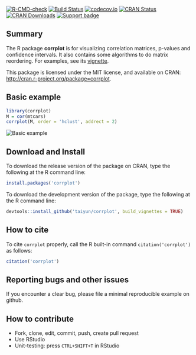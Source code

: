 [![R-CMD-check](https://github.com/taiyun/corrplot/workflows/R-CMD-check/badge.svg)](https://github.com/taiyun/corrplot/actions)
[![Build Status](https://travis-ci.org/taiyun/corrplot.svg?branch=master)](https://travis-ci.org/taiyun/corrplot)
[![codecov.io](https://codecov.io/github/taiyun/corrplot/coverage.svg?branch=master)](https://codecov.io/github/taiyun/corrplot?branch=master)
[![CRAN Status](http://www.r-pkg.org/badges/version/corrplot)](http://cran.r-project.org/package=corrplot)
[![CRAN Downloads](http://cranlogs.r-pkg.org/badges/corrplot)](http://www.r-pkg.org/pkg/corrplot)
[![Support badge](https://img.shields.io/badge/stackoverflow-corrplot-yellowgreen.svg)](http://stackoverflow.com/questions/tagged/r-corrplot)

## Summary
The R package **corrplot** is for visualizing correlation matrices, p-values and
confidence intervals. It also contains some algorithms to do matrix
reordering. For examples, see its
[vignette](http://cloud.r-project.org/web/packages/corrplot/vignettes/corrplot-intro.html).

This package is licensed under the MIT license, and available on CRAN:
<http://cran.r-project.org/package=corrplot>.



## Basic example
```r
library(corrplot)
M = cor(mtcars)
corrplot(M, order = 'hclust', addrect = 2)
```
![Basic example](https://raw.githubusercontent.com/taiyun/corrplot/master/vignettes/webimg/rectangles-1.png)

## Download and Install

To download the release version of the package on CRAN, type the following at the R command line:
```r
install.packages('corrplot')
```

To download the development version of the package, type the following at the R command line:
```r
devtools::install_github('taiyun/corrplot', build_vignettes = TRUE)
```

## How to cite
To cite `corrplot` properly, call the R built-in command
`citation('corrplot')` as follows:

```r
citation('corrplot')
```

## Reporting bugs and other issues
If you encounter a clear bug, please file a minimal reproducible example on github.



## How to contribute
- Fork, clone, edit, commit, push, create pull request
- Use RStudio
- Unit-testing: press `CTRL+SHIFT+T` in RStudio

